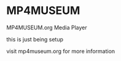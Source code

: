 # MP4MUSEUM
MP4MUSEUM.org Media Player

this is just being setup

visit mp4museum.org for more information

